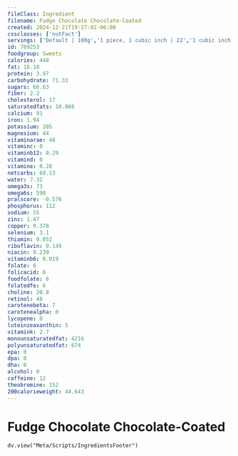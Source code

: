 ```yaml
---
fileClass: Ingredient
filename: Fudge Chocolate Chocolate-Coated
created: 2024-12-21T19:27:02-06:00
cssclasses: ['nutFact']
servings: ['Default | 100g','1 piece, 1 cubic inch | 22','1 cubic inch | 22']
id: 789253
foodgroup: Sweets
calories: 448
fat: 16.18
protein: 3.97
carbohydrate: 71.33
sugars: 66.63
fiber: 2.2
cholesterol: 17
saturatedfats: 10.066
calcium: 91
iron: 1.94
potassium: 205
magnesium: 44
vitaminarae: 48
vitaminc: 0
vitaminb12: 0.29
vitamind: 0
vitamine: 0.28
netcarbs: 69.13
water: 7.32
omega3s: 73
omega6s: 590
pralscore: -0.576
phosphorus: 112
sodium: 55
zinc: 1.47
copper: 0.378
selenium: 3.1
thiamin: 0.052
riboflavin: 0.149
niacin: 0.239
vitaminb6: 0.019
folate: 6
folicacid: 0
foodfolate: 6
folatedfe: 6
choline: 20.8
retinol: 48
carotenebeta: 7
carotenealpha: 0
lycopene: 0
luteinzeaxanthin: 5
vitamink: 2.7
monounsaturatedfat: 4216
polyunsaturatedfat: 674
epa: 0
dpa: 0
dha: 0
alcohol: 0
caffeine: 12
theobromine: 152
200calorieweight: 44.643
---
```


# Fudge Chocolate Chocolate-Coated

```dataviewjs
dv.view("Meta/Scripts/IngredientsFooter")
```